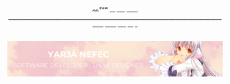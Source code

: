 <div align="center">
                                                ᨐᵉᵒʷ
 __ ___ ____ __________________________________________________________________________________ ____ ___ __ _
</div>

<br>

![Banner](images/banner-yarja.png)
